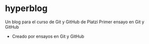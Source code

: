 # hyperblog
Un blog para el curso de Git y GitHub de Platzi
Primer ensayo en Git y GitHub
* Creado por ensayos en Git y GitHub